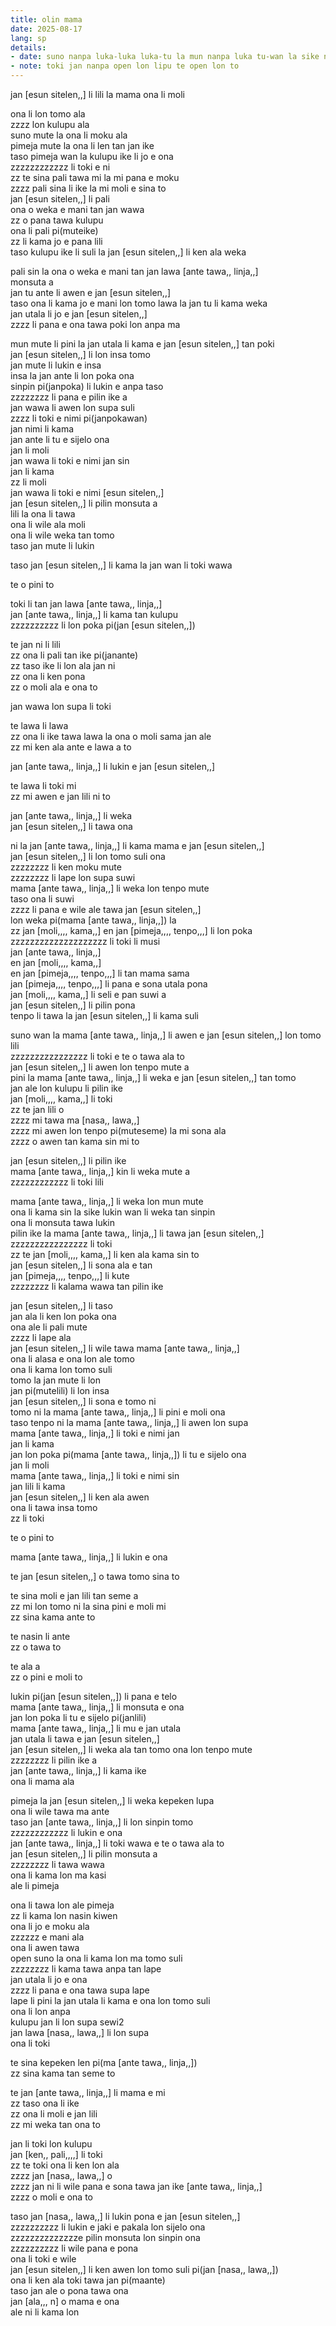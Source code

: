 ```yaml
---
title: olin mama
date: 2025-08-17
lang: sp
details:
- date: suno nanpa luka-luka luka-tu la mun nanpa luka tu-wan la sike nanpa owe mute2 luka
- note: toki jan nanpa open lon lipu te open lon to
---
```


jan [esun sitelen,,] li lili la mama ona li moli

ona li lon tomo ala  
zzzz lon kulupu ala  
suno mute la ona li moku ala  
pimeja mute la ona li len tan jan ike  
taso pimeja wan la kulupu ike li jo e ona  
zzzzzzzzzzzz li toki e ni  
zz te sina pali tawa mi la mi pana e moku  
zzzz pali sina li ike la mi moli e sina to  
jan [esun sitelen,,] li pali  
ona o weka e mani tan jan wawa  
zz o pana tawa kulupu  
ona li pali pi(muteike)  
zz li kama jo e pana lili  
taso kulupu ike li suli la jan [esun sitelen,,] li ken ala weka

pali sin la ona o weka e mani tan jan lawa [ante tawa,, linja,,]  
monsuta a  
jan tu ante li awen e jan [esun sitelen,,]  
taso ona li kama jo e mani lon tomo lawa la jan tu li kama weka  
jan utala li jo e jan [esun sitelen,,]  
zzzz li pana e ona tawa poki lon anpa ma

mun mute li pini la jan utala li kama e jan [esun sitelen,,] tan poki  
jan [esun sitelen,,] li lon insa tomo  
jan mute li lukin e insa  
insa la jan ante li lon poka ona  
sinpin pi(janpoka) li lukin e anpa taso  
zzzzzzzz li pana e pilin ike a  
jan wawa li awen lon supa suli  
zzzz li toki e nimi pi(janpokawan)  
jan nimi li kama  
jan ante li tu e sijelo ona  
jan li moli  
jan wawa li toki e nimi jan sin  
jan li kama  
zz li moli  
jan wawa li toki e nimi [esun sitelen,,]  
jan [esun sitelen,,] li pilin monsuta a  
lili la ona li tawa  
ona li wile ala moli  
ona li wile weka tan tomo  
taso jan mute li lukin

taso jan [esun sitelen,,] li kama la jan wan li toki wawa

te o pini to

toki li tan jan lawa [ante tawa,, linja,,]  
jan [ante tawa,, linja,,] li kama tan kulupu  
zzzzzzzzzz li lon poka pi(jan [esun sitelen,,])

te jan ni li lili  
zz ona li pali tan ike pi(janante)  
zz taso ike li lon ala jan ni  
zz ona li ken pona  
zz o moli ala e ona to

jan wawa lon supa li toki

te lawa li lawa  
zz ona li ike tawa lawa la ona o moli sama jan ale  
zz mi ken ala ante e lawa a to

jan [ante tawa,, linja,,] li lukin e jan [esun sitelen,,]

te lawa li toki mi  
zz mi awen e jan lili ni to

jan [ante tawa,, linja,,] li weka  
jan [esun sitelen,,] li tawa ona

ni la jan [ante tawa,, linja,,] li kama mama e jan [esun sitelen,,]  
jan [esun sitelen,,] li lon tomo suli ona  
zzzzzzzz li ken moku mute  
zzzzzzzz li lape lon supa suwi  
mama [ante tawa,, linja,,] li weka lon tenpo mute  
taso ona li suwi  
zzzz li pana e wile ale tawa jan [esun sitelen,,]  
lon weka pi(mama [ante tawa,, linja,,]) la  
zz jan [moli,,,, kama,,] en jan [pimeja,,,, tenpo,,,] li lon poka  
zzzzzzzzzzzzzzzzzzzz li toki li musi  
jan [ante tawa,, linja,,]  
en jan [moli,,,, kama,,]  
en jan [pimeja,,,, tenpo,,,] li tan mama sama  
jan [pimeja,,,, tenpo,,,] li pana e sona utala pona  
jan [moli,,,, kama,,] li seli e pan suwi a  
jan [esun sitelen,,] li pilin pona  
tenpo li tawa la jan [esun sitelen,,] li kama suli

suno wan la mama [ante tawa,, linja,,] li awen e jan [esun sitelen,,] lon tomo lili  
zzzzzzzzzzzzzzzz li toki e te o tawa ala to  
jan [esun sitelen,,] li awen lon tenpo mute a  
pini la mama [ante tawa,, linja,,] li weka e jan [esun sitelen,,] tan tomo  
jan ale lon kulupu li pilin ike  
jan [moli,,,, kama,,] li toki  
zz te jan lili o  
zzzz mi tawa ma [nasa,, lawa,,]  
zzzz mi awen lon tenpo pi(muteseme) la mi sona ala  
zzzz o awen tan kama sin mi to  
 
jan [esun sitelen,,] li pilin ike  
mama [ante tawa,, linja,,] kin li weka mute a  
zzzzzzzzzzzz li toki lili

mama [ante tawa,, linja,,] li weka lon mun mute  
ona li kama sin la sike lukin wan li weka tan sinpin  
ona li monsuta tawa lukin  
pilin ike la mama [ante tawa,, linja,,] li tawa jan [esun sitelen,,]  
zzzzzzzzzzzzzzzz li toki  
zz te jan [moli,,,, kama,,] li ken ala kama sin to  
jan [esun sitelen,,] li sona ala e tan  
jan [pimeja,,,, tenpo,,,] li kute  
zzzzzzzz li kalama wawa tan pilin ike

jan [esun sitelen,,] li taso  
jan ala li ken lon poka ona  
ona ale li pali mute  
zzzz li lape ala  
jan [esun sitelen,,] li wile tawa mama [ante tawa,, linja,,]  
ona li alasa e ona lon ale tomo  
ona li kama lon tomo suli  
tomo la jan mute li lon  
jan pi(mutelili) li lon insa  
jan [esun sitelen,,] li sona e tomo ni  
tomo ni la mama [ante tawa,, linja,,] li pini e moli ona  
taso tenpo ni la mama [ante tawa,, linja,,] li awen lon supa  
mama [ante tawa,, linja,,] li toki e nimi jan  
jan li kama  
jan lon poka pi(mama [ante tawa,, linja,,]) li tu e sijelo ona  
jan li moli  
mama [ante tawa,, linja,,] li toki e nimi sin  
jan lili li kama  
jan [esun sitelen,,] li ken ala awen  
ona li tawa insa tomo  
zz li toki

te o pini to

mama [ante tawa,, linja,,] li lukin e ona

te jan [esun sitelen,,] o tawa tomo sina to

te sina moli e jan lili tan seme a  
zz mi lon tomo ni la sina pini e moli mi  
zz sina kama ante to

te nasin li ante  
zz o tawa to

te ala a  
zz o pini e moli to

lukin pi(jan [esun sitelen,,]) li pana e telo  
mama [ante tawa,, linja,,] li monsuta e ona  
jan lon poka li tu e sijelo pi(janlili)  
mama [ante tawa,, linja,,] li mu e jan utala  
jan utala li tawa e jan [esun sitelen,,]  
jan [esun sitelen,,] li weka ala tan tomo ona lon tenpo mute  
zzzzzzzz li pilin ike a  
jan [ante tawa,, linja,,] li kama ike  
ona li mama ala

pimeja la jan [esun sitelen,,] li weka kepeken lupa  
ona li wile tawa ma ante  
taso jan [ante tawa,, linja,,] li lon sinpin tomo  
zzzzzzzzzzzz li lukin e ona  
jan [ante tawa,, linja,,] li toki wawa e te o tawa ala to  
jan [esun sitelen,,] li pilin monsuta a  
zzzzzzzz li tawa wawa  
ona li kama lon ma kasi  
ale li pimeja

ona li tawa lon ale pimeja  
zz li kama lon nasin kiwen  
ona li jo e moku ala  
zzzzzz e mani ala  
ona li awen tawa  
open suno la ona li kama lon ma tomo suli  
zzzzzzzz li kama tawa anpa tan lape  
jan utala li jo e ona  
zzzz li pana e ona tawa supa lape  
lape li pini la jan utala li kama e ona lon tomo suli  
ona li lon anpa  
kulupu jan li lon supa sewi2  
jan lawa [nasa,, lawa,,] li lon supa  
ona li toki

te sina kepeken len pi(ma [ante tawa,, linja,,])  
zz sina kama tan seme to

te jan [ante tawa,, linja,,] li mama e mi  
zz taso ona li ike  
zz ona li moli e jan lili  
zz mi weka tan ona to

jan li toki lon kulupu  
jan [ken,, pali,,,,] li toki  
zz te toki ona li ken lon ala  
zzzz jan [nasa,, lawa,,] o  
zzzz jan ni li wile pana e sona tawa jan ike [ante tawa,, linja,,]  
zzzz o moli e ona to

taso jan [nasa,, lawa,,] li lukin pona e jan [esun sitelen,,]  
zzzzzzzzzz li lukin e jaki e pakala lon sijelo ona  
zzzzzzzzzzzzzze pilin monsuta lon sinpin ona  
zzzzzzzzzz li wile pana e pona  
ona li toki e wile  
jan [esun sitelen,,] li ken awen lon tomo suli pi(jan [nasa,, lawa,,])  
ona li ken ala toki tawa jan pi(maante)  
taso jan ale o pona tawa ona  
jan [ala,,, n] o mama e ona  
ale ni li kama lon
